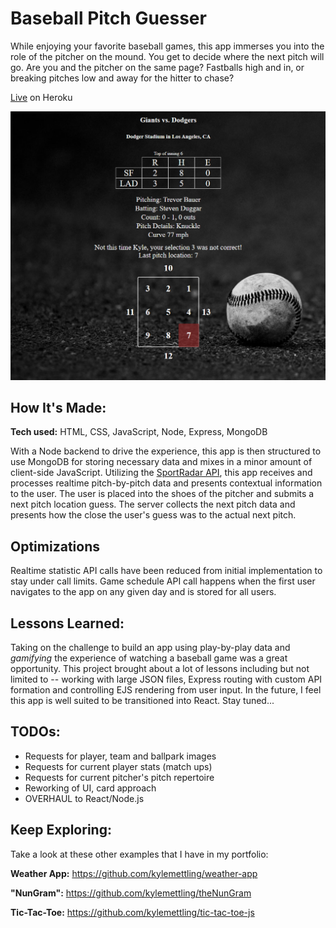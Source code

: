 # Baseball Pitch Guesser

While enjoying your favorite baseball games, this app immerses you into the role of the pitcher on the mound.
You get to decide where the next pitch will go. Are you and the pitcher on the same page?
Fastballs high and in, or breaking pitches low and away for the hitter to chase?

[Live](https://baseball-pitch-guesser.herokuapp.com/) on Heroku

![alt tag](screen.png)

## How It's Made:

**Tech used:** HTML, CSS, JavaScript, Node, Express, MongoDB

With a Node backend to drive the experience, this app is then structured to use MongoDB for storing necessary data and mixes in a minor amount of client-side JavaScript. Utilizing the [SportRadar API](https://developer.sportradar.com/), this app receives and processes realtime pitch-by-pitch data and presents contextual information to the user. The user is placed into the shoes of the pitcher and submits a next pitch location guess. The server collects the next pitch data and presents how the close the user's guess was to the actual next pitch.

## Optimizations

Realtime statistic API calls have been reduced from initial implementation to stay under call limits. Game schedule API call happens when the first user navigates to the app on any given day and is stored for all users.

## Lessons Learned:

Taking on the challenge to build an app using play-by-play data and _gamifying_ the experience of watching a baseball game was a great opportunity. This project brought about a lot of lessons including but not limited to -- working with large JSON files, Express routing with custom API formation and controlling EJS rendering from user input. In the future, I feel this app is well suited to be transitioned into React. Stay tuned...

## TODOs:

- Requests for player, team and ballpark images
- Requests for current player stats (match ups)
- Requests for current pitcher's pitch repertoire
- Reworking of UI, card approach
- OVERHAUL to React/Node.js

## Keep Exploring:

Take a look at these other examples that I have in my portfolio:

**Weather App:** https://github.com/kylemettling/weather-app

**"NunGram":** https://github.com/kylemettling/theNunGram

**Tic-Tac-Toe:** https://github.com/kylemettling/tic-tac-toe-js
